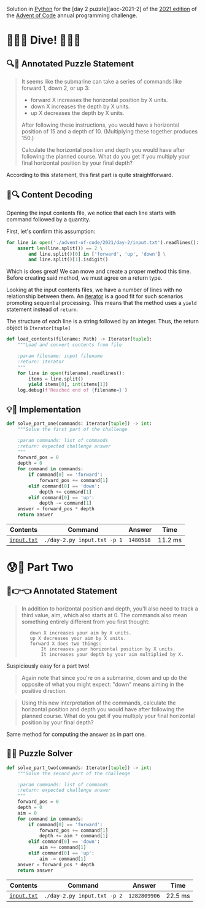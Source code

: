 Solution in [Python][py] for the [day 2 puzzle][aoc-2021-2] of the [2021 edition][aoc-2021] of the [Advent of Code][aoc] annual programming challenge.

# 🎄🌟🌟 Dive! 🎄🌟🌟

## 🔍📖 Annotated Puzzle Statement

> It seems like the submarine can take a series of commands like forward 1, down 2, or up 3:
> 
> - forward X increases the horizontal position by X units.
> - down X increases the depth by X units.
> - up X decreases the depth by X units.
> 
> After following these instructions, you would have a horizontal position of 15 and a depth of 10. (Multiplying these together produces 150.)
> 
> Calculate the horizontal position and depth you would have after following the planned course. What do you get if you multiply your final horizontal position by your final depth?

According to this statement, this first part is quite straightforward.

## 💾🔍 Content Decoding

Opening the input contents file, we notice that each line starts with command followed by a quantity.

First, let's confirm this assumption:

```python
for line in open('./advent-of-code/2021/day-2/input.txt').readlines():
    assert len(line.split()) == 2 \
        and line.split()[0] in ['forward', 'up', 'down'] \
        and line.split()[1].isdigit()
```

Which is does great! We can move and create a proper method this time. Before creating said method, we must agree on a return type. 

Looking at the input contents files, we have a number of lines with no relationship between them. An [iterator](py-iterator) is a good fit for such scenarios promoting sequential processing. This means that the method uses a `yield` statement instead of `return`.

The structure of each line is a string followed by an integer. Thus, the return object is `Iterator[tuple]`

```python
def load_contents(filename: Path) -> Iterator[tuple]:
    """Load and convert contents from file

    :param filename: input filename
    :return: iterator
    """
    for line in open(filename).readlines():
        items = line.split()
        yield items[0], int(items[1])
    log.debug(f'Reached end of {filename=}')
```

## 💡🙋 Implementation

```python
def solve_part_one(commands: Iterator[tuple]) -> int:
    """Solve the first part of the challenge

    :param commands: list of commands
    :return: expected challenge answer
    """
    forward_pos = 0
    depth = 0
    for command in commands:
        if command[0] == 'forward':
            forward_pos += command[1]
        elif command[0] == 'down':
            depth += command[1]
        elif command[0] == 'up':
            depth -= command[1]
    answer = forward_pos * depth
    return answer
```

Contents | Command | Answer | Time
--- | --- | --- | ---
[`input.txt`](./input.txt) | `./day-2.py input.txt -p 1` | `1480518` | 11.2 ms

# 😰🙅 Part Two

## 🥺👉👈 Annotated Statement

> In addition to horizontal position and depth, you'll also need to track a third value, aim, which also starts at 0. The commands also mean something entirely different from you first thought:
>
> ```
>    down X increases your aim by X units.
>    up X decreases your aim by X units.
>    forward X does two things:
>        It increases your horizontal position by X units.
>        It increases your depth by your aim multiplied by X.
> ```

Suspiciously easy for a part two!

> Again note that since you're on a submarine, down and up do the opposite of what you might expect: "down" means aiming in the positive direction.

> Using this new interpretation of the commands, calculate the horizontal position and depth you would have after following the planned course. What do you get if you multiply your final horizontal position by your final depth?

Same method for computing the answer as in part one.

## 🤔🤯 Puzzle Solver

```python
def solve_part_two(commands: Iterator[tuple]) -> int:
    """Solve the second part of the challenge

    :param commands: list of commands
    :return: expected challenge answer
    """
    forward_pos = 0
    depth = 0
    aim = 0
    for command in commands:
        if command[0] == 'forward':
            forward_pos += command[1]
            depth += aim * command[1]
        elif command[0] == 'down':
            aim += command[1]
        elif command[0] == 'up':
            aim -= command[1]
    answer = forward_pos * depth
    return answer
```

Contents | Command | Answer | Time
--- | --- | --- | ---
[`input.txt`](./input.txt) | `./day-2.py input.txt -p 2` | `1282809906` | 22.5 ms

[aoc]: https://adventofcode.com/
[aoc-2021]: https://adventofcode.com/2021/
[aoc-2021-1]: https://adventofcode.com/2021/day/1
[py]: https://docs.python.org/3/

[py-argparse]: https://docs.python.org/3/library/argparse.html
[py-cmath]: https://docs.python.org/3/library/cmath.html
[py-copy]: https://docs.python.org/3/library/copy.html
[py-counter]: https://docs.python.org/3/library/collections.html#collections.Counter
[py-decimal]: https://docs.python.org/3/library/decimal.html
[py-dict]: https://docs.python.org/3/tutorial/datastructures.html#dictionaries
[py-exit]: https://docs.python.org/3/library/sys.html?highlight=sys%20exit#sys.exit
[py-fractions]: https://docs.python.org/3/library/fractions.html
[py-generator]: https://docs.python.org/3/library/stdtypes.html#generator-types
[py-json-load]: https://docs.python.org/3/library/json.html#json.load
[py-iterator]: https://docs.python.org/3/reference/expressions.html#yield-expressions
[py-itertools]: https://docs.python.org/3/library/itertools.html
[py-itertools-permutations]: https://docs.python.org/3/library/itertools.html#itertools.permutations
[py-list]: https://docs.python.org/3/library/stdtypes.html#list
[py-main]: https://docs.python.org/3/library/__main__.html
[py-math]: https://docs.python.org/3/library/math.html
[py-math-comb]: https://docs.python.org/3/library/math.html#math.comb
[py-map]: https://docs.python.org/3/library/functions.html#map
[py-name]: https://docs.python.org/3/library/stdtypes.html#definition.__name__
[py-open]: https://docs.python.org/3/library/functions.html#open
[py-linesep]: https://docs.python.org/3/library/os.html#os.linesep
[py-read]: https://docs.python.org/3/library/io.html#io.TextIOBase.read
[py-return]: https://docs.python.org/3/reference/simple_stmts.html#the-return-statement
[py-set]: https://docs.python.org/3/library/stdtypes.html#set
[py-sn]: https://docs.python.org/3/library/types.html#types.SimpleNamespace
[py-split]: https://docs.python.org/3/library/stdtypes.html?highlight=strip#str.split
[py-string]: https://docs.python.org/3/library/stdtypes.html#textseq
[py-strip]: https://docs.python.org/3/library/stdtypes.html?highlight=strip#str.strip
[py-sum]: https://docs.python.org/3/library/functions.html#sum
[py-tuple]: https://docs.python.org/3/library/stdtypes.html#tuple
[py-zip]: https://docs.python.org/3/library/functions.html#zip
